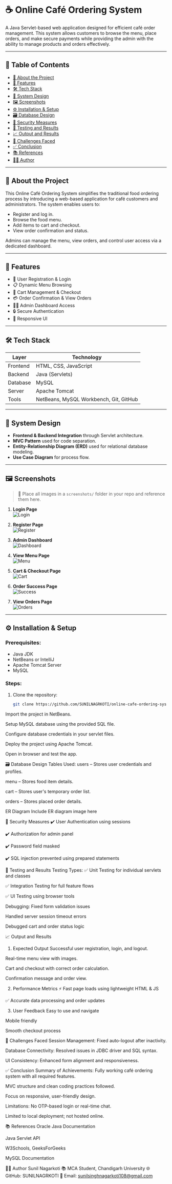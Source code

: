 # ☕ Online Café Ordering System

A Java Servlet-based web application designed for efficient café order management. This system allows customers to browse the menu, place orders, and make secure payments while providing the admin with the ability to manage products and orders effectively.

---

## 📑 Table of Contents

- [📌 About the Project](#-about-the-project)
- [🌟 Features](#-features)
- [🛠️ Tech Stack](#️-tech-stack)
- [🧩 System Design](#-system-design)
- [🖼️ Screenshots](#-screenshots)
- [⚙️ Installation & Setup](#️-installation--setup)
- [🗃️ Database Design](#️-database-design)
- [🔐 Security Measures](#-security-measures)
- [🧪 Testing and Results](#-testing-and-results)
- [📈 Output and Results](#-output-and-results)
- [🧠 Challenges Faced](#-challenges-faced)
- [✅ Conclusion](#-conclusion)
- [📚 References](#-references)
- [👨‍💻 Author](#-author)

---

## 📌 About the Project

This Online Café Ordering System simplifies the traditional food ordering process by introducing a web-based application for café customers and administrators. The system enables users to:

- Register and log in.
- Browse the food menu.
- Add items to cart and checkout.
- View order confirmation and status.

Admins can manage the menu, view orders, and control user access via a dedicated dashboard.

---

## 🌟 Features

- 👤 User Registration & Login
- 📋 Dynamic Menu Browsing
- 🛒 Cart Management & Checkout
- 💳 Order Confirmation & View Orders
- 🧑‍💼 Admin Dashboard Access
- 🔒 Secure Authentication
- 📱 Responsive UI

---

## 🛠️ Tech Stack

| Layer       | Technology              |
|-------------|--------------------------|
| Frontend    | HTML, CSS, JavaScript    |
| Backend     | Java (Servlets)          |
| Database    | MySQL                    |
| Server      | Apache Tomcat            |
| Tools       | NetBeans, MySQL Workbench, Git, GitHub |

---

## 🧩 System Design

- **Frontend & Backend Integration** through Servlet architecture.
- **MVC Pattern** used for code separation.
- **Entity-Relationship Diagram (ERD)** used for relational database modeling.
- **Use Case Diagram** for process flow.

---

## 🖼️ Screenshots

> 📌 Place all images in a `screenshots/` folder in your repo and reference them here.

1. **Login Page**  
   ![Login](screenshots/login.png)

2. **Register Page**  
   ![Register](screenshots/register.png)

3. **Admin Dashboard**  
   ![Dashboard](screenshots/dashboard.png)

4. **View Menu Page**  
   ![Menu](screenshots/view_menu.png)

5. **Cart & Checkout Page**  
   ![Cart](screenshots/cart_checkout.png)

6. **Order Success Page**  
   ![Success](screenshots/order_success.png)

7. **View Orders Page**  
   ![Orders](screenshots/view_orders.png)

---

## ⚙️ Installation & Setup

### Prerequisites:
- Java JDK
- NetBeans or IntelliJ
- Apache Tomcat Server
- MySQL

### Steps:
1. Clone the repository:
   ```bash
   git clone https://github.com/SUNILNAGRKOTI/online-cafe-ordering-system.git
Import the project in NetBeans.

Setup MySQL database using the provided SQL file.

Configure database credentials in your servlet files.

Deploy the project using Apache Tomcat.

Open in browser and test the app.

🗃️ Database Design
Tables Used:
users – Stores user credentials and profiles.

menu – Stores food item details.

cart – Stores user's temporary order list.

orders – Stores placed order details.

ER Diagram
Include ER diagram image here

🔐 Security Measures
✔️ User Authentication using sessions

✔️ Authorization for admin panel

✔️ Password field masked

✔️ SQL injection prevented using prepared statements

🧪 Testing and Results
Testing Types:
✅ Unit Testing for individual servlets and classes

✅ Integration Testing for full feature flows

✅ UI Testing using browser tools

Debugging:
Fixed form validation issues

Handled server session timeout errors

Debugged cart and order status logic

📈 Output and Results
1. Expected Output
Successful user registration, login, and logout.

Real-time menu view with images.

Cart and checkout with correct order calculation.

Confirmation message and order view.

2. Performance Metrics
⚡ Fast page loads using lightweight HTML & JS

✅ Accurate data processing and order updates

3. User Feedback
Easy to use and navigate

Mobile friendly

Smooth checkout process

🧠 Challenges Faced
Session Management: Fixed auto-logout after inactivity.

Database Connectivity: Resolved issues in JDBC driver and SQL syntax.

UI Consistency: Enhanced form alignment and responsiveness.

✅ Conclusion
Summary of Achievements:
Fully working café ordering system with all required features.

MVC structure and clean coding practices followed.

Focus on responsive, user-friendly design.

Limitations:
No OTP-based login or real-time chat.

Limited to local deployment; not hosted online.

📚 References
Oracle Java Documentation

Java Servlet API

W3Schools, GeeksForGeeks

MySQL Documentation

👨‍💻 Author
Sunil Nagarkoti
📚 MCA Student, Chandigarh University
🌐 GitHub: SUNILNAGRKOTI
📧 Email: sunilsinghnagarkoti108@gmail.com

